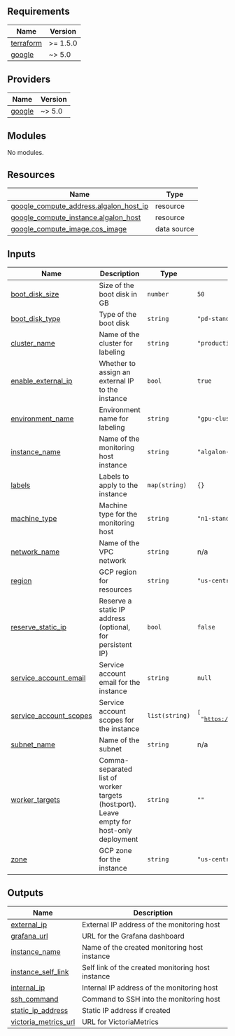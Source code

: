 <!-- BEGIN_TF_DOCS -->
## Requirements

| Name | Version |
|------|---------|
| <a name="requirement_terraform"></a> [terraform](#requirement\_terraform) | >= 1.5.0 |
| <a name="requirement_google"></a> [google](#requirement\_google) | ~> 5.0 |

## Providers

| Name | Version |
|------|---------|
| <a name="provider_google"></a> [google](#provider\_google) | ~> 5.0 |

## Modules

No modules.

## Resources

| Name | Type |
|------|------|
| [google_compute_address.algalon_host_ip](https://registry.terraform.io/providers/hashicorp/google/latest/docs/resources/compute_address) | resource |
| [google_compute_instance.algalon_host](https://registry.terraform.io/providers/hashicorp/google/latest/docs/resources/compute_instance) | resource |
| [google_compute_image.cos_image](https://registry.terraform.io/providers/hashicorp/google/latest/docs/data-sources/compute_image) | data source |

## Inputs

| Name | Description | Type | Default | Required |
|------|-------------|------|---------|:--------:|
| <a name="input_boot_disk_size"></a> [boot\_disk\_size](#input\_boot\_disk\_size) | Size of the boot disk in GB | `number` | `50` | no |
| <a name="input_boot_disk_type"></a> [boot\_disk\_type](#input\_boot\_disk\_type) | Type of the boot disk | `string` | `"pd-standard"` | no |
| <a name="input_cluster_name"></a> [cluster\_name](#input\_cluster\_name) | Name of the cluster for labeling | `string` | `"production"` | no |
| <a name="input_enable_external_ip"></a> [enable\_external\_ip](#input\_enable\_external\_ip) | Whether to assign an external IP to the instance | `bool` | `true` | no |
| <a name="input_environment_name"></a> [environment\_name](#input\_environment\_name) | Environment name for labeling | `string` | `"gpu-cluster"` | no |
| <a name="input_instance_name"></a> [instance\_name](#input\_instance\_name) | Name of the monitoring host instance | `string` | `"algalon-monitoring-host"` | no |
| <a name="input_labels"></a> [labels](#input\_labels) | Labels to apply to the instance | `map(string)` | `{}` | no |
| <a name="input_machine_type"></a> [machine\_type](#input\_machine\_type) | Machine type for the monitoring host | `string` | `"n1-standard-2"` | no |
| <a name="input_network_name"></a> [network\_name](#input\_network\_name) | Name of the VPC network | `string` | n/a | yes |
| <a name="input_region"></a> [region](#input\_region) | GCP region for resources | `string` | `"us-central1"` | no |
| <a name="input_reserve_static_ip"></a> [reserve\_static\_ip](#input\_reserve\_static\_ip) | Reserve a static IP address (optional, for persistent IP) | `bool` | `false` | no |
| <a name="input_service_account_email"></a> [service\_account\_email](#input\_service\_account\_email) | Service account email for the instance | `string` | `null` | no |
| <a name="input_service_account_scopes"></a> [service\_account\_scopes](#input\_service\_account\_scopes) | Service account scopes for the instance | `list(string)` | <pre>[<br/>  "https://www.googleapis.com/auth/cloud-platform"<br/>]</pre> | no |
| <a name="input_subnet_name"></a> [subnet\_name](#input\_subnet\_name) | Name of the subnet | `string` | n/a | yes |
| <a name="input_worker_targets"></a> [worker\_targets](#input\_worker\_targets) | Comma-separated list of worker targets (host:port). Leave empty for host-only deployment | `string` | `""` | no |
| <a name="input_zone"></a> [zone](#input\_zone) | GCP zone for the instance | `string` | `"us-central1-a"` | no |

## Outputs

| Name | Description |
|------|-------------|
| <a name="output_external_ip"></a> [external\_ip](#output\_external\_ip) | External IP address of the monitoring host |
| <a name="output_grafana_url"></a> [grafana\_url](#output\_grafana\_url) | URL for the Grafana dashboard |
| <a name="output_instance_name"></a> [instance\_name](#output\_instance\_name) | Name of the created monitoring host instance |
| <a name="output_instance_self_link"></a> [instance\_self\_link](#output\_instance\_self\_link) | Self link of the created monitoring host instance |
| <a name="output_internal_ip"></a> [internal\_ip](#output\_internal\_ip) | Internal IP address of the monitoring host |
| <a name="output_ssh_command"></a> [ssh\_command](#output\_ssh\_command) | Command to SSH into the monitoring host |
| <a name="output_static_ip_address"></a> [static\_ip\_address](#output\_static\_ip\_address) | Static IP address if created |
| <a name="output_victoria_metrics_url"></a> [victoria\_metrics\_url](#output\_victoria\_metrics\_url) | URL for VictoriaMetrics |
<!-- END_TF_DOCS -->
